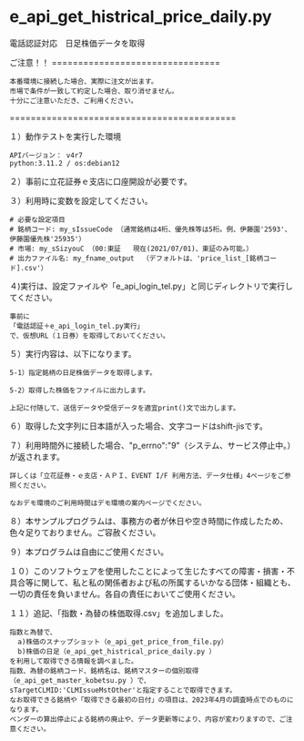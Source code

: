 # e_api_get_histrical_price_daily.py
電話認証対応　日足株価データを取得


ご注意！！ ================================

	本番環境に接続した場合、実際に注文が出ます。
	市場で条件が一致して約定した場合、取り消せません。
	十分にご注意いただき、ご利用ください。

===========================================

１）動作テストを実行した環境

	APIバージョン： v4r7
	python:3.11.2 / os:debian12

２）事前に立花証券ｅ支店に口座開設が必要です。
  
３）利用時に変数を設定してください。
	
	# 必要な設定項目
	# 銘柄コード: my_sIssueCode （通常銘柄は4桁、優先株等は5桁。例、伊藤園'2593'、伊藤園優先株'25935'）
	# 市場: my_sSizyouC （00:東証   現在(2021/07/01)、東証のみ可能。）
	# 出力ファイル名: my_fname_output  （デフォルトは、'price_list_[銘柄コード].csv'）

４)実行は、設定ファイルや「e_api_login_tel.py」と同じディレクトリで実行してください。

	事前に
 	「電話認証＋e_api_login_tel.py実行」
  	で、仮想URL（１日券）を取得しておいてください。

５）実行内容は、以下になります。

	5-1）指定銘柄の日足株価データを取得します。

	5-2）取得した株価をファイルに出力します。
  
  	上記に付随して、送信データや受信データを適宜print()文で出力します。


６）取得した文字列に日本語が入った場合、文字コードはshift-jisです。

７）利用時間外に接続した場合、"p_errno":"9"（システム、サービス停止中。）が返されます。

	詳しくは「立花証券・ｅ支店・ＡＰＩ、EVENT I/F 利用方法、データ仕様」4ページをご参照ください。
  
	なおデモ環境のご利用時間はデモ環境の案内ページでください。
  
８）本サンプルプログラムは、事務方の者が休日や空き時間に作成したため、色々足りておりません。ご容赦ください。

９）本プログラムは自由にご使用ください。

１０）このソフトウェアを使用したことによって生じたすべての障害・損害・不具合等に関して、私と私の関係者および私の所属するいかなる団体・組織とも、一切の責任を負いません。各自の責任においてご使用ください。

１１）追記、「指数・為替の株価取得.csv」を追加しました。

	指数と為替で、
	  a)株価のスナップショット（e_api_get_price_from_file.py）
	  b)株価の日足（e_api_get_histrical_price_daily.py ）
	を利用して取得できる情報を調べました。
	指数、為替の銘柄コード、銘柄名は、銘柄マスターの個別取得（e_api_get_master_kobetsu.py ）で、
	sTargetCLMID:'CLMIssueMstOther'と指定することで取得できます。
 	なお取得できる銘柄や「取得できる最初の日付」の項目は、2023年4月の調査時点でのものになります。
  	ベンダーの算出停止による銘柄の廃止や、データ更新等により、内容が変わりますので、ご注意ください。
